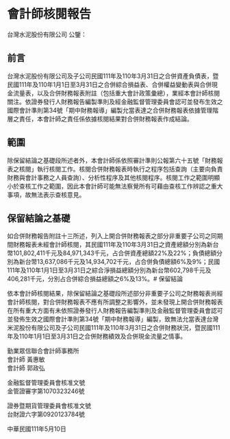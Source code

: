# 會計師核閱報告

台灣水泥股份有限公司 公鑒：

## 前言

台灣水泥股份有限公司及子公司民國111年及110年3月31日之合併資產負債表，暨民國111年及110年1月1日至3月31日之合併綜合損益表、合併權益變動表與合併現金流量表，以及合併財務報表附註（包括重大會計政策彙總），業經本會計師核閱關注。依證券發行人財務報告編製準則及經金融監督管理委員會認可並發布生效之國際會計準則第34號「期中財務報導」編製允當表達之合併財務報表依據管理階層之責任，本會計師之責任係依據核閱結果對合併財務報表作成結論。

## 範圍

除保留結論之基礎段所述者外，本會計師係依照審計準則公報第六十五號「財務報表之核閱」執行核閱工作。核閱合併財務報表時執行之程序包括查詢（主要向負責財務與會計事務之人員查詢）、分析性程序及其他核閱程序。核閱工作之範圍明顯小於查核工作之範圍，因此本會計師可能無法察覺所有可藉由查核工作辨認之重大事項，故無法表示查核意見。

## 保留結論之基礎

如合併財務報告附註十三所述，列入上開合併財務報表之部分非重要子公司之同期間財務報表未經會計師核閱，其民國111年及110年3月31日之資產總額分別為新台幣101,802,411千元及84,971,343千元，占合併資產總額22%及22%；負債總額分別為新台幣13,637,086千元及14,934,702千元，占合併負債總額6%及9%；民國111年及110年1月1日至3月31日之綜合淨損益總額分別為新台幣602,798千元及406,281千元，分別占合併綜合損益總額之6%及13%。# 保留結論

依本會計師核閱結果，除保留結論之基礎段所述部分非重要子公司之財務報表尚經會計師核閱，對合併財務報表不應有所調整之影響外，並未發現上開合併財務報表在所有重大方面有未依照證券發行人財務報告編製準則及金融監督管理委員會認可並發佈生效之國際會計準則第34號「期中財務報導」編製，致無法允當表達台灣米泥股份有限公司及子公司民國111年及110年3月31日之合併財務狀況，暨民國111年及110年1月1日至3月31日之合併財務績效及合併現金流量之情事。

勤業眾信聯合會計師事務所  
會計師 黃惠敏  
會計師 郭政弘  

金融監督管理委員會核准文號  
金管證審字第1070323246號  

證券暨期貨管理委員會核准文號  
台財證六字第0920123784號  

中華民國111年5月10日